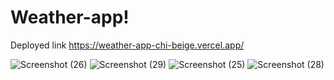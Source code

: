 # Weather-app!

Deployed link   https://weather-app-chi-beige.vercel.app/

![Screenshot (26)](https://user-images.githubusercontent.com/120211978/221583465-63feab5f-9408-4552-b9e2-114ccd8f0732.png)
![Screenshot (29)](https://user-images.githubusercontent.com/120211978/221583458-e148cd97-efd5-4df5-97d0-8d1902ad025a.png)
![Screenshot (25)](https://user-images.githubusercontent.com/120211978/221583595-2b4325f8-780c-487d-ac92-ad9cf2bf8c95.png)
![Screenshot (28)](https://user-images.githubusercontent.com/120211978/221583757-4a1dee72-65ff-443f-8a2e-5c68e93b966e.png)
